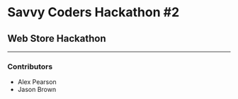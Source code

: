 # Savvy Coders Hackathon \#2
## Web Store Hackathon

---

### Contributors
+ Alex Pearson
+ Jason Brown